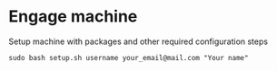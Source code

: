 # Engage machine

Setup machine with packages and other required configuration steps

```sudo bash setup.sh username your_email@mail.com "Your name" ```
